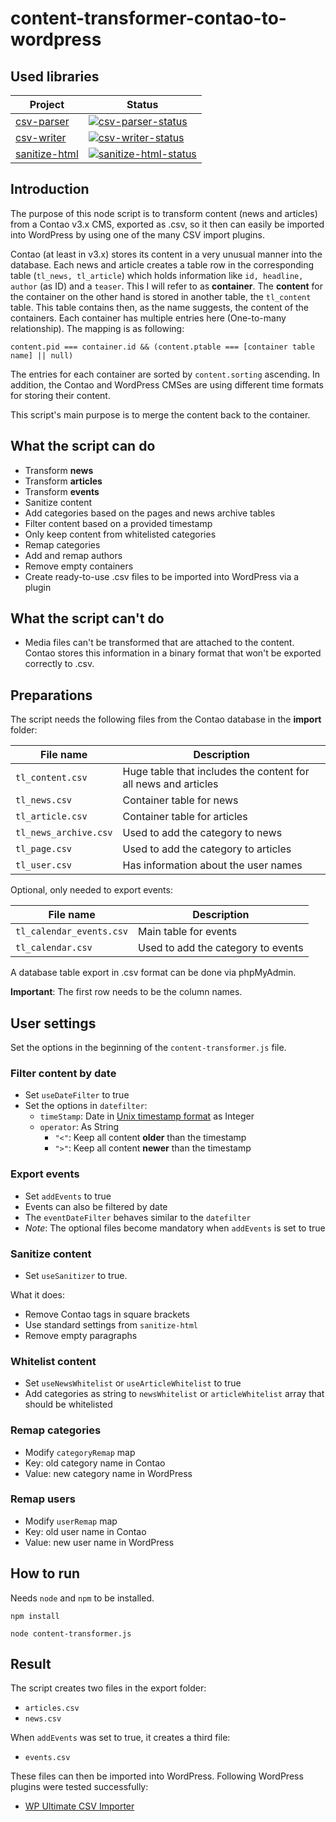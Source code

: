 # content-transformer-contao-to-wordpress

## Used libraries

| Project         | Status                                           |
| --------------- | ------------------------------------------------ |
| [csv-parser]    | [![csv-parser-status]][csv-parser-package]       |
| [csv-writer]    | [![csv-writer-status]][csv-writer-package]       |
| [sanitize-html] | [![sanitize-html-status]][sanitize-html-package] |

[csv-parser]: https://github.com/mafintosh/csv-parser
[csv-writer]: https://github.com/ryu1kn/csv-writer
[sanitize-html]: https://github.com/apostrophecms/sanitize-html
[csv-parser-status]: https://img.shields.io/npm/v/csv-parser.svg
[csv-writer-status]: https://img.shields.io/npm/v/csv-writer.svg
[sanitize-html-status]: https://img.shields.io/npm/v/sanitize-html.svg
[csv-parser-package]: https://www.npmjs.com/package/csv-parser
[csv-writer-package]: https://www.npmjs.com/package/csv-writer
[sanitize-html-package]: https://www.npmjs.com/package/sanitize-html

## Introduction

The purpose of this node script is to transform content (news and articles) from a Contao v3.x CMS, exported as .csv, so it then can easily be imported into WordPress by using one of the many CSV import plugins.

Contao (at least in v3.x) stores its content in a very unusual manner into the database. Each news and article creates a table row in the corresponding table (`tl_news, tl_article`) which holds information like `id, headline, author` (as ID) and a `teaser`. This I will refer to as **container**. The **content** for the container on the other hand is stored in another table, the `tl_content` table. This table contains then, as the name suggests, the content of the containers. Each container has multiple entries here (One-to-many relationship). The mapping is as following:

`content.pid === container.id && (content.ptable === [container table name] || null)`

The entries for each container are sorted by `content.sorting` ascending. In addition, the Contao and WordPress CMSes are using different time formats for storing their content.

This script's main purpose is to merge the content back to the container.

## What the script can do

- Transform **news**
- Transform **articles**
- Transform **events**
- Sanitize content
- Add categories based on the pages and news archive tables
- Filter content based on a provided timestamp
- Only keep content from whitelisted categories
- Remap categories
- Add and remap authors
- Remove empty containers
- Create ready-to-use .csv files to be imported into WordPress via a plugin

## What the script can't do

- Media files can't be transformed that are attached to the content. Contao stores this information in a binary format that won't be exported correctly to .csv.

## Preparations

The script needs the following files from the Contao database in the **import** folder:

| File name             | Description                                                    |
| --------------------- | -------------------------------------------------------------- |
| `tl_content.csv`      | Huge table that includes the content for all news and articles |
| `tl_news.csv`         | Container table for news                                       |
| `tl_article.csv`      | Container table for articles                                   |
| `tl_news_archive.csv` | Used to add the category to news                               |
| `tl_page.csv`         | Used to add the category to articles                           |
| `tl_user.csv`         | Has information about the user names                           |

Optional, only needed to export events:

| File name                | Description                        |
| ------------------------ | ---------------------------------- |
| `tl_calendar_events.csv` | Main table for events              |
| `tl_calendar.csv`        | Used to add the category to events |

A database table export in .csv format can be done via phpMyAdmin.

**Important**: The first row needs to be the column names.

## User settings

Set the options in the beginning of the `content-transformer.js` file.

### Filter content by date

- Set `useDateFilter` to true
- Set the options in `datefilter`:
  - `timeStamp`: Date in [Unix timestamp format](https://www.unixtimestamp.com/index.php) as Integer
  - `operator`: As String
    - `"<"`: Keep all content **older** than the timestamp
    - `">"`: Keep all content **newer** than the timestamp

### Export events

- Set `addEvents` to true
- Events can also be filtered by date
- The `eventDateFilter` behaves similar to the `datefilter`
- _Note_: The optional files become mandatory when `addEvents` is set to true

### Sanitize content

- Set `useSanitizer` to true.

What it does:

- Remove Contao tags in square brackets
- Use standard settings from `sanitize-html`
- Remove empty paragraphs

### Whitelist content

- Set `useNewsWhitelist` or `useArticleWhitelist` to true
- Add categories as string to `newsWhitelist` or `articleWhitelist` array that should be whitelisted

### Remap categories

- Modify `categoryRemap` map
- Key: old category name in Contao
- Value: new category name in WordPress

### Remap users

- Modify `userRemap` map
- Key: old user name in Contao
- Value: new user name in WordPress

## How to run

Needs `node` and `npm` to be installed.

`npm install`

`node content-transformer.js`

## Result

The script creates two files in the export folder:

- `articles.csv`
- `news.csv`

When `addEvents` was set to true, it creates a third file:

- `events.csv`

These files can then be imported into WordPress. Following WordPress plugins were tested successfully:

- [WP Ultimate CSV Importer](https://de.wordpress.org/plugins/wp-ultimate-csv-importer/)
